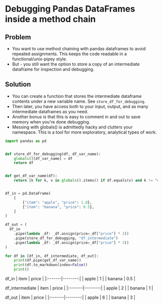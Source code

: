 # Debugging Pandas DataFrames inside a method chain

## Problem
* You want to use method chaining with pandas dataframes to avoid repeated assignments. This keeps the code readable in a functional/unix-pipey style.
* But - you still want the option to store a copy of an intermediate dataframe for inspection and debugging.

## Solution
* You can create a function that stores the intermediate dataframe contents under a new variable name. See `store_df_for_debugging`.
* Then later, you have access both to your input, output, and as many intermediate dataframes as you need. 
* Another bonus is that this is easy to comment in and out to save memory when you're done debugging.
* Messing with globals() is admittedly hacky and clutters your namespace. This is a tool for more exploratory, analytical types of work.

```python
import pandas as pd


def store_df_for_debugging(df, df_var_name):
    globals()[df_var_name] = df
    return df


def get_df_var_name(df):
    return [k for k, v in globals().items() if df.equals(v) and k != "df"][-1]


df_in = pd.DataFrame(
    [
        {"item": "apple", "price": 1.0},
        {"item": "banana", "price": 0.5},
    ]
)

df_out = (
  df_in
    .pipe(lambda _df: _df.assign(price=_df["price"] * 2))
    .pipe(store_df_for_debugging, "df_intermediate")
    .pipe(lambda _df: _df.assign(price=_df["price"] * 3))
)

for df in [df_in, df_intermediate, df_out]:
    print(df.pipe(get_df_var_name))
    print(df.to_markdown(index=False))
    print()
```

df_in
| item   |   price |
|:-------|--------:|
| apple  |     1   |
| banana |     0.5 |

df_intermediate
| item   |   price |
|:-------|--------:|
| apple  |       2 |
| banana |       1 |

df_out
| item   |   price |
|:-------|--------:|
| apple  |       6 |
| banana |       3 |
